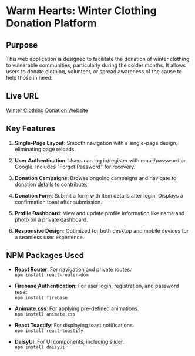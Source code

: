 
# Warm Hearts: Winter Clothing Donation Platform

## Purpose
This web application is designed to facilitate the donation of winter clothing to vulnerable communities, particularly during the colder months. It allows users to donate clothing, volunteer, or spread awareness of the cause to help those in need.

## Live URL
[Winter Clothing Donation Website](https://cloth-donation-website.netlify.app/)


## Key Features

1. **Single-Page Layout**: Smooth navigation with a single-page design, eliminating page reloads.

2. **User Authentication**: Users can log in/register with email/password or Google. Includes "Forgot Password" for recovery.

3. **Donation Campaigns**: Browse ongoing campaigns and navigate to donation details to contribute.

4. **Donation Form**: Submit a form with item details after login. Displays a confirmation toast after submission.

5. **Profile Dashboard**: View and update profile information like name and photo on a private dashboard.

6. **Responsive Design**: Optimized for both desktop and mobile devices for a seamless user experience.

## NPM Packages Used

- **React Router**: For navigation and private routes.  
  `npm install react-router-dom`

- **Firebase Authentication**: For user login, registration, and password reset.  
  `npm install firebase`

- **Animate.css**: For applying pre-defined animations.  
  `npm install animate.css`

- **React Toastify**: For displaying toast notifications.  
  `npm install react-toastify`

- **DaisyUI**: For UI components, including slider.  
  `npm install daisyui`